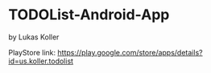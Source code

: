 # TODOList-Android-App
by Lukas Koller

PlayStore link: 
https://play.google.com/store/apps/details?id=us.koller.todolist
